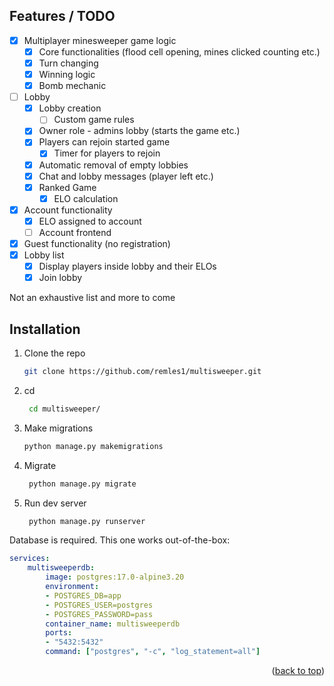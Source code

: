 
<!-- ROADMAP -->
## Features / TODO

- [x] Multiplayer minesweeper game logic
	- [x] Core functionalities (flood cell opening, mines clicked counting etc.)
 	- [x] Turn changing
  	- [x] Winning logic
  	- [x] Bomb mechanic
- [ ] Lobby
	- [x] Lobby creation
	 	- [ ] Custom game rules
	- [x] Owner role - admins lobby (starts the game etc.)
	- [x] Players can rejoin started game 
		- [x] Timer for players to rejoin
	- [x] Automatic removal of empty lobbies
	- [x] Chat and lobby messages (player left etc.)
	- [x] Ranked Game
		- [x] ELO calculation
- [x] Account functionality
	- [x] ELO assigned to account
	- [ ] Account frontend
- [x] Guest functionality (no registration)
- [x] Lobby list
	- [x] Display players inside lobby and their ELOs
	- [x] Join lobby

 Not an exhaustive list and more to come


## Installation
1. Clone the repo
   ```sh
   git clone https://github.com/remles1/multisweeper.git
   ```
2. cd
   ```sh
	cd multisweeper/
   ```
4. Make migrations
   ```sh
   python manage.py makemigrations
   ```
5. Migrate
   ```sh
	python manage.py migrate
   ```
6. Run dev server
   ```sh
	python manage.py runserver
   ```
Database is required.
This one works out-of-the-box:
```yaml
services:
    multisweeperdb:
        image: postgres:17.0-alpine3.20
        environment:
        - POSTGRES_DB=app
        - POSTGRES_USER=postgres
        - POSTGRES_PASSWORD=pass
        container_name: multisweeperdb
        ports:
        - "5432:5432"
        command: ["postgres", "-c", "log_statement=all"]

```

<p align="right">(<a href="#readme-top">back to top</a>)</p>
